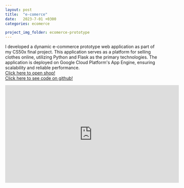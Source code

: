 ```yaml
---
layout: post
title:  "e-comerce"
date:   2023-7-01 +0300
categories: ecomerce

project_img_folder: ecomerce-prototype
---
```

I developed a dynamic e-commerce prototype web application as part of my CS50x final project. This application serves as a platform for selling clothes online, utilizing Python and Flask as the primary technologies.
The application is deployed on Google Cloud Platform's App Engine, ensuring scalability and reliable performance.
<br>
<a href="https://rokdarbutirgus.oa.r.appspot.com/" target="_blank">Click here to open shop!</a>
<br>
<a href="https://github.com/TomTeraud/e-commerce-prototype" target="_blank">Click here to see code on github!</a>
<br>
<iframe width="560" height="315" src="https://www.youtube.com/embed/vnR7Xxh3e9k" title="YouTube video player" frameborder="0" allow="accelerometer; autoplay; clipboard-write; encrypted-media; gyroscope; picture-in-picture; web-share" allowfullscreen></iframe>